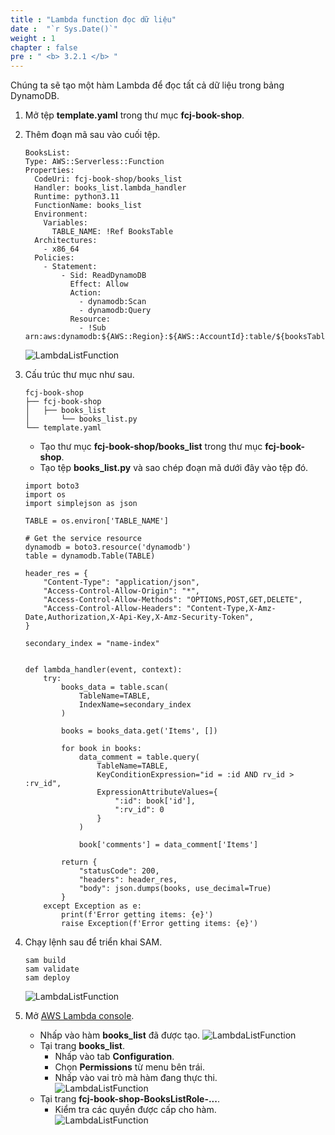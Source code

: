 ```yaml
---
title : "Lambda function đọc dữ liệu"
date :  "`r Sys.Date()`" 
weight : 1
chapter : false
pre : " <b> 3.2.1 </b> "
---
```

Chúng ta sẽ tạo một hàm Lambda để đọc tất cả dữ liệu trong bảng DynamoDB.

1. Mở tệp **template.yaml** trong thư mục **fcj-book-shop**.

2. Thêm đoạn mã sau vào cuối tệp.
    ```
    BooksList:
    Type: AWS::Serverless::Function
    Properties:
      CodeUri: fcj-book-shop/books_list
      Handler: books_list.lambda_handler
      Runtime: python3.11
      FunctionName: books_list
      Environment:
        Variables:
          TABLE_NAME: !Ref BooksTable
      Architectures:
        - x86_64
      Policies:
        - Statement:
            - Sid: ReadDynamoDB
              Effect: Allow
              Action:
                - dynamodb:Scan
                - dynamodb:Query
              Resource:
                - !Sub arn:aws:dynamodb:${AWS::Region}:${AWS::AccountId}:table/${booksTableName}
    ```
    ![LambdaListFunction](/000080-Book-store-Deploying-Serverless-Book-store-with-AWS-SAM/images/temp/1/33.png?width=90pc)

3. Cấu trúc thư mục như sau.
    ```
    fcj-book-shop
    ├── fcj-book-shop
    │   ├── books_list
    │       └── books_list.py
    └── template.yaml

    ```
    - Tạo thư mục **fcj-book-shop/books_list** trong thư mục **fcj-book-shop**.
    - Tạo tệp **books_list.py** và sao chép đoạn mã dưới đây vào tệp đó.
    ```
    import boto3
    import os
    import simplejson as json

    TABLE = os.environ['TABLE_NAME']

    # Get the service resource
    dynamodb = boto3.resource('dynamodb')
    table = dynamodb.Table(TABLE)

    header_res = {
        "Content-Type": "application/json",
        "Access-Control-Allow-Origin": "*",
        "Access-Control-Allow-Methods": "OPTIONS,POST,GET,DELETE",
        "Access-Control-Allow-Headers": "Content-Type,X-Amz-Date,Authorization,X-Api-Key,X-Amz-Security-Token",
    }

    secondary_index = "name-index"


    def lambda_handler(event, context):
        try:
            books_data = table.scan(
                TableName=TABLE,
                IndexName=secondary_index
            )

            books = books_data.get('Items', [])

            for book in books:
                data_comment = table.query(
                    TableName=TABLE,
                    KeyConditionExpression="id = :id AND rv_id > :rv_id",
                    ExpressionAttributeValues={
                        ":id": book['id'],
                        ":rv_id": 0
                    }
                )

                book['comments'] = data_comment['Items']

            return {
                "statusCode": 200,
                "headers": header_res,
                "body": json.dumps(books, use_decimal=True)
            }
        except Exception as e:
            print(f'Error getting items: {e}')
            raise Exception(f'Error getting items: {e}')
    ```

4. Chạy lệnh sau để triển khai SAM.
    ```
    sam build
    sam validate
    sam deploy
    ```
    ![LambdaListFunction](/000080-Book-store-Deploying-Serverless-Book-store-with-AWS-SAM/images/temp/1/34.png?width=90pc)

5. Mở [AWS Lambda console](https://ap-southeast-1.console.aws.amazon.com/lambda/home?region=ap-southeast-1#/functions).
    - Nhấp vào hàm **books_list** đã được tạo.
    ![LambdaListFunction](/000080-Book-store-Deploying-Serverless-Book-store-with-AWS-SAM/images/temp/1/35.png?width=90pc)
    - Tại trang **books_list**.
      - Nhấp vào tab **Configuration**.
      - Chọn **Permissions** từ menu bên trái.
      - Nhấp vào vai trò mà hàm đang thực thi.     
      ![LambdaListFunction](/000080-Book-store-Deploying-Serverless-Book-store-with-AWS-SAM/images/temp/1/36.png?width=90pc)
    - Tại trang **fcj-book-shop-BooksListRole-...**.
      - Kiểm tra các quyền được cấp cho hàm.     
      ![LambdaListFunction](/000080-Book-store-Deploying-Serverless-Book-store-with-AWS-SAM/images/temp/1/37.png?width=90pc)
